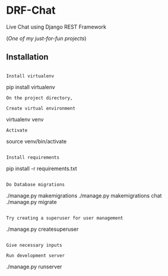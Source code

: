 # DRF-Chat
Live Chat using Django REST Framework

(_One of my just-for-fun projects_)

## Installation
```

Install virtualenv
```
pip install virtualenv
```
On the project directory,

Create virtual environment
```
virtualenv venv
```
Activate
```
source venv/bin/activate
```

Install requirements
```
pip install -r requirements.txt
```

Do Database migrations
```
./manage.py makemigrations
./manage.py makemigrations chat
./manage.py migrate
```

Try creating a superuser for user management
```
./manage.py createsuperuser
```

Give necessary inputs

Run development server

```
./manage.py runserver
```